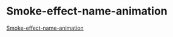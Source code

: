 # Smoke-effect-name-animation
[Smoke-effect-name-animation](https://github.com/Prajakta-V-Patil/Smoke-effect-name-animation/)
